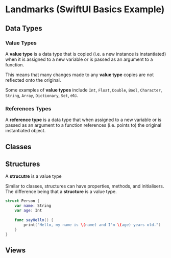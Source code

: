 # Landmarks (SwiftUI Basics Example)

## Data Types

### Value Types

A **value type** is a data type that is copied (i.e. a new instance is instantiated) when it is assigned to a new variable or is passed as an argument to a function.

This means that many changes made to any **value type** copies are not reflected onto the original.

Some examples of **value types** include `Int`, `Float`, `Double`, `Bool`, `Character`, `String`, `Array`, `Dictionary`, `Set`, etc.

### References Types

A **reference type** is a data type that when assigned to a new variable or is passed as an argument to a function references (i.e. points to) the original instantiated object.

## Classes

## Structures

A **strucutre** is a value type 

Similar to classes, structures can have properties, methods, and initialisers. The difference being that a **structure** is a value type.

```swift
struct Person {
    var name: String
    var age: Int
    
    func sayHello() {
        print("Hello, my name is \(name) and I'm \(age) years old.")
    }
}
```

## Views

## 


